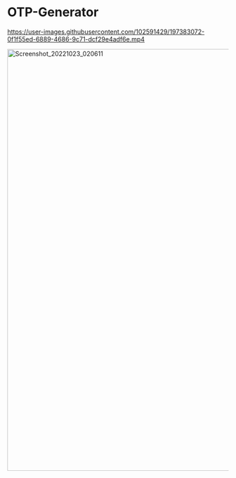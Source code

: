 ﻿# OTP-Generator


https://user-images.githubusercontent.com/102591429/197383072-0f1f55ed-6889-4686-9c71-dcf29e4adf6e.mp4

<img width="960" alt="Screenshot_20221023_020611" src="https://user-images.githubusercontent.com/102591429/197383080-a211f8ae-8d45-4ec1-9d2a-52dc90f813c6.png">
